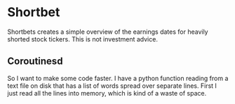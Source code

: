# Shortbet
Shortbets creates a simple overview of the earnings dates for heavily shorted stock tickers. This is not investment advice.



## Coroutinesd


So I want to make some code faster. I have a python function reading from a text file on disk that has a list of words spread over separate lines. First I just read all the lines into memory, which is kind of a waste of space.